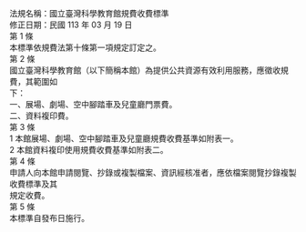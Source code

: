 法規名稱：國立臺灣科學教育館規費收費標準  
修正日期：民國 113 年 03 月 19 日  
第 1 條  
本標準依規費法第十條第一項規定訂定之。  
第 2 條  
國立臺灣科學教育館（以下簡稱本館）為提供公共資源有效利用服務，應徵收規費，其範圍如  
下：  
一、展場、劇場、空中腳踏車及兒童廳門票費。  
二、資料複印費。  
第 3 條  
1 本館展場、劇場、空中腳踏車及兒童廳規費收費基準如附表一。  
2 本館資料複印使用規費收費基準如附表二。  
第 4 條  
申請人向本館申請閱覽、抄錄或複製檔案、資訊經核准者，應依檔案閱覽抄錄複製收費標準及其  
規定收費。  
第 5 條  
本標準自發布日施行。  


